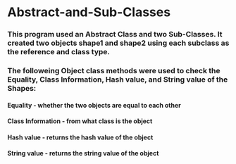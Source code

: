 # Abstract-and-Sub-Classes
### This program used an Abstract Class and two Sub-Classes. It created two objects shape1 and shape2 using each subclass as the reference and class type.
### The followeing Object class methods were used to check the Equality, Class Information, Hash value, and String value of the Shapes:
#### Equality - whether the two objects are equal to each other
#### Class Information - from what class is the object 
#### Hash value - returns the hash value of the object
#### String value - returns the string value of the object
